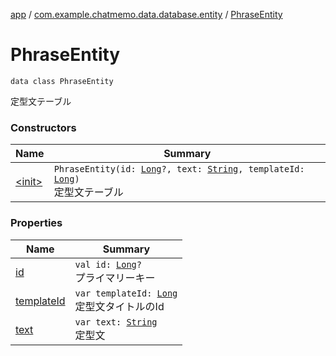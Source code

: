 [app](../../index.md) / [com.example.chatmemo.data.database.entity](../index.md) / [PhraseEntity](./index.md)

# PhraseEntity

`data class PhraseEntity`

定型文テーブル

### Constructors

| Name | Summary |
|---|---|
| [&lt;init&gt;](-init-.md) | `PhraseEntity(id: `[`Long`](https://kotlinlang.org/api/latest/jvm/stdlib/kotlin/-long/index.html)`?, text: `[`String`](https://kotlinlang.org/api/latest/jvm/stdlib/kotlin/-string/index.html)`, templateId: `[`Long`](https://kotlinlang.org/api/latest/jvm/stdlib/kotlin/-long/index.html)`)`<br>定型文テーブル |

### Properties

| Name | Summary |
|---|---|
| [id](id.md) | `val id: `[`Long`](https://kotlinlang.org/api/latest/jvm/stdlib/kotlin/-long/index.html)`?`<br>プライマリーキー |
| [templateId](template-id.md) | `var templateId: `[`Long`](https://kotlinlang.org/api/latest/jvm/stdlib/kotlin/-long/index.html)<br>定型文タイトルのId |
| [text](text.md) | `var text: `[`String`](https://kotlinlang.org/api/latest/jvm/stdlib/kotlin/-string/index.html)<br>定型文 |
